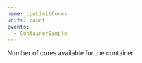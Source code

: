 ```yaml
---
name: cpuLimitCores
units: count
events:
  - ContainerSample
---
```


Number of cores available for the container.